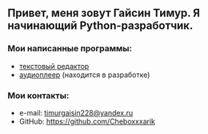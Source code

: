 ## Привет, меня зовут **Гайсин Тимур**. Я начинающий Python-разработчик.

### Мои написанные программы: 
- [текстовый редактор](https://github.com/Cheboxxxarik/simpleTextEditor)
- [аудиоплеер](https://github.com/Cheboxxxarik/simpleAudioPlayer) (находится в разработке)

### Мои контакты:
- e-mail: timurgaisin228@yandex.ru
- GitHub: https://github.com/Cheboxxxarik
